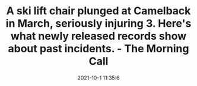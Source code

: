 ---
"title": "A ski lift chair plunged at Camelback in March, seriously injuring 3. Here's what newly released records show about past incidents. - The Morning Call"
"date": "2021-10-1 11:35:6"
"feed_name": "GOOGLENEWSCONSTRUCTION"
"feed_website": "https://news.google.com/search?q=construction%2Bincident&hl=en-US&gl=US&ceid=US:en"
"feed_rss": "https://news.google.com/rss/search?q=construction%2Bincident&hl=en-US&gl=US&ceid=US:en"
"link": "https://www.mcall.com/news/pennsylvania/mc-nws-pa-ski-lift-inspection-records-camelback-injuries-20211001-pbda7ejuyvb5blv5tfcllboive-story.html"
"source": "{'href': 'https://www.mcall.com', 'title': 'The Morning Call'}"
"file": "_posts/2021-1-1-fdf627082018caaaf2e45bb0a4917bf69bb86f20.md"
"accident": "1"
"drilling": "1"
"dead": "0"
"injured": "3"
"arrested": "0"
"where": "unknown site"
"causes": "chair"
"place": "unknown place"
"place_uri": "unknown place"
---